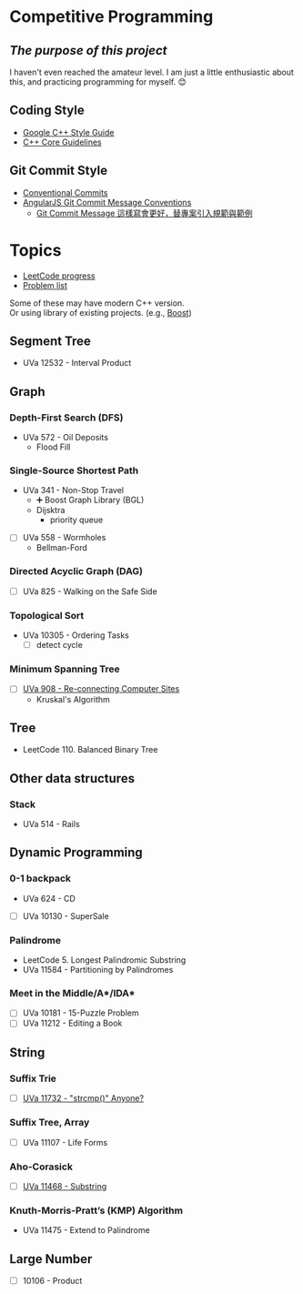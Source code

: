 # Competitive Programming

## *The purpose of this project*

I haven't even reached the amateur level.
I am just a little enthusiastic about this, and practicing programming for myself. 😊

## Coding Style

- [Google C++ Style Guide](https://google.github.io/styleguide/cppguide.html)
- [C++ Core Guidelines](https://github.com/isocpp/CppCoreGuidelines/blob/master/CppCoreGuidelines.md)

## Git Commit Style

- [Conventional Commits](https://www.conventionalcommits.org/en/v1.0.0/)
- [AngularJS Git Commit Message Conventions](https://docs.google.com/document/d/1QrDFcIiPjSLDn3EL15IJygNPiHORgU1_OOAqWjiDU5Y/edit#heading=h.greljkmo14y0)
    - [Git Commit Message 這樣寫會更好，替專案引入規範與範例](https://wadehuanglearning.blogspot.com/2019/05/commit-commit-commit-why-what-commit.html)

# Topics

- [LeetCode progress](https://drive.google.com/file/d/1w5vzv4ew7_dGa8UG3B6aOZrAjVKkhSrb/view?usp=sharing)
- [Problem list]()

Some of these may have modern C++ version.  
Or using library of existing projects. (e.g., [Boost](https://www.boost.org/))

## Segment Tree

- UVa 12532 - Interval Product

## Graph

### Depth-First Search (DFS)

- UVa 572 - Oil Deposits
    - Flood Fill

### Single-Source Shortest Path

- UVa 341 - Non-Stop Travel
    - ➕ Boost Graph Library (BGL)
    - Dijsktra
        - priority queue
- [ ] UVa 558 - Wormholes
    - Bellman-Ford
    
### Directed Acyclic Graph (DAG)

- [ ] UVa 825 - Walking on the Safe Side

### Topological Sort

- UVa 10305 - Ordering Tasks
    - [ ] detect cycle

### Minimum Spanning Tree

- [ ] [UVa 908 - Re-connecting Computer Sites](https://onlinejudge.org/index.php?option=onlinejudge&Itemid=8&page=show_problem&problem=849)
    - Kruskal's Algorithm

## Tree

- LeetCode 110. Balanced Binary Tree

## Other data structures

### Stack

- UVa 514 - Rails

## Dynamic Programming

### 0-1 backpack

- UVa 624 - CD
- [ ] UVa 10130 - SuperSale

### Palindrome

- LeetCode 5. Longest Palindromic Substring
- UVa 11584 - Partitioning by Palindromes

### Meet in the Middle/A*/IDA*

- [ ] UVa 10181 - 15-Puzzle Problem
- [ ] UVa 11212 - Editing a Book

## String

### Suffix Trie

- [ ] [UVa 11732 - "strcmp()" Anyone?](https://onlinejudge.org/index.php?option=onlinejudge&Itemid=8&page=show_problem&problem=2832)

### Suffix Tree, Array

- [ ] UVa 11107 - Life Forms

### Aho-Corasick

- [ ] [UVa 11468 - Substring](https://onlinejudge.org/index.php?option=onlinejudge&Itemid=8&page=show_problem&problem=2832)

### Knuth-Morris-Pratt’s (KMP) Algorithm

- UVa 11475 - Extend to Palindrome

## Large Number

- [ ] 10106 - Product